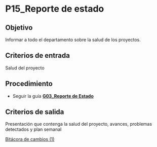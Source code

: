 # P15_Reporte de estado

## **Objetivo**

Informar a todo el departamento sobre la salud de los proyectos.

## **Criterios de entrada**

Salud del proyecto

## **Procedimiento**

- Seguir la guía **[G03_Reporte de Estado](../Guias%20484d71efd4064698ab23f6a2abbf748e/G01_Reporte%20de%20Estado%20e737cc2447ea4cd283d7f7b4f3e4ea29.md)**

## **Criterios de salida**

Presentación que contenga la salud del proyecto, avances, problemas detectados y plan semanal

[Bitácora de cambios (1)](P15_Reporte%20de%20estado%20e9549f04511143c5b3735cd790aa02f9/Bita%CC%81cora%20de%20cambios%20(1)%20cb7632e3fc684f26921cb2adc90f8a79.csv)